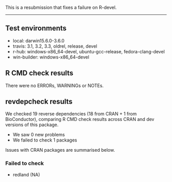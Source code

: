 This is a resubmission that fixes a failure on R-devel.

---

## Test environments

* local: darwin15.6.0-3.6.0
* travis: 3.1, 3.2, 3.3, oldrel, release, devel
* r-hub: windows-x86_64-devel, ubuntu-gcc-release, fedora-clang-devel
* win-builder: windows-x86_64-devel

## R CMD check results
There were no ERRORs, WARNINGs or NOTEs.

## revdepcheck results

We checked 19 reverse dependencies (18 from CRAN + 1 from BioConductor), comparing R CMD check results across CRAN and dev versions of this package.

 * We saw 0 new problems
 * We failed to check 1 packages

Issues with CRAN packages are summarised below.

### Failed to check

* redland (NA)
